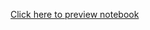 [Click here to preview notebook]([https://htmlpreview.github.io/?https://github.com/nburwick/NDB_GA_TECH_BOOTCAMP_ASSIGNMENTS/blob/Data_Analyitcs/CryptoClustering/Crypto_Clustering.html](https://nbviewer.org/github/nburwick/NDB_GA_TECH_BOOTCAMP_ASSIGNMENTS/blob/Data_Analyitcs/CryptoClustering/Crypto_Clustering.ipynb))
